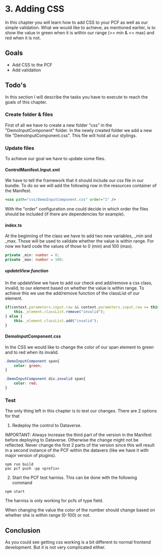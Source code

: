 # 3. Adding CSS
In this chapter you will learn how to add CSS to your PCF as well as our simple validation.
What we would like to achieve, as mentioned earlier, is to show the value in green when it is within our range (>= min & <= max) and red when it is not.

## Goals
- Add CSS to the PCF
- Add validation

## Todo's
In this section I will describe the tasks you have to execute to reach the goals of this chapter.

### Create folder & files
First of all we have to create a new folder "css" in the "DemoInputComponent" folder.
In the newly created folder we add a new file "DemoInputComponent.css". This file will hold all our stylings.

### Update files
To achieve our goal we have to update some files.

#### ControlManifest.Input.xml
We have to tell the framework that it should include our css file in our bundle. To do so we will add the following row in the resources container of the Manifest.
``` XML
<css path="css/DemoInputComponent.css" order="1" />
```

With the "order" configuration one could decide in which order the files should be included (if there are dependencies for example).

#### index.ts
At the beginning of the class we have to add two new variables, _min and _max. Those will be used to validate whether the value is within range.
For now we hard code the values of those to 0 (min) and 100 (max).

``` Typescript
private _min: number = 0;
private _max: number = 100;
```

##### updateView function
In the updateView we have to add our check and add/remove a css class, invalid, to our element based on whether the value is within range.
To achieve this we use the add/remove function of the classList of our element.

```Typescript
if(context.parameters.input.raw && context.parameters.input.raw >= this._min && context.parameters.input.raw <= this._max){
	this._element.classList.remove("invalid");
} else {
	this._element.classList.add("invalid");
}
```

#### DemoInputComponent.css
In the CSS we would like to change the color of our span element to green and to red when its invalid.

``` CSS
.DemoInputComponent span{
    color: green;
}

.DemoInputComponent div.invalid span{
    color: red;
}
```

### Test
The only thing left in this chapter is to test our changes.
There are 2 options for that
1. Redeploy the control to Dataverse.

IMPORTANT: Always increase the third part of the version in the Manifest before deploying to Dataverse. Otherwise the change might not be reflected. Never change the first 2 parts of the version since this will result in a second instance of the PCF within the datavers (like we have it with major version of plugins).
```
npm run build
pac pcf push -pp <prefix>
```

2. Start the PCF test harniss.
This can be done with the following command

```
npm start
```

The harniss is only working for pcfs of type field.

When changing the value the color of the number should change based on whether she is within range (0-100) or not.

## Conclusion
As you could see getting css working is a bit different to normal frontend development.
But it is not very complicated either.